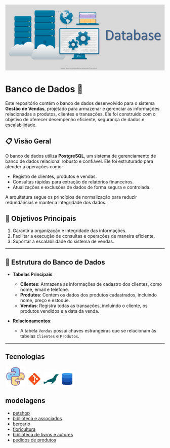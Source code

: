 ![banner de banco de dados](./imagens/banner.jpg)



# Banco de Dados 📂

Este repositório contém o banco de dados desenvolvido para o sistema **Gestão de Vendas**, projetado para armazenar e gerenciar as informações relacionadas a produtos, clientes e transações. Ele foi construído com o objetivo de oferecer desempenho eficiente, segurança de dados e escalabilidade.

## 📋 Visão Geral
O banco de dados utiliza **PostgreSQL**, um sistema de gerenciamento de banco de dados relacional robusto e confiável. Ele foi estruturado para atender a operações como:
- Registro de clientes, produtos e vendas.
- Consultas rápidas para extração de relatórios financeiros.
- Atualizações e exclusões de dados de forma segura e controlada.

A arquitetura segue os princípios de normalização para reduzir redundâncias e manter a integridade dos dados.

## 🎯 Objetivos Principais
1. Garantir a organização e integridade das informações.
2. Facilitar a execução de consultas e operações de maneira eficiente.
3. Suportar a escalabilidade do sistema de vendas.

---

## 📂 Estrutura do Banco de Dados
- **Tabelas Principais**:
  - **Clientes**: Armazena as informações de cadastro dos clientes, como nome, email e telefone.
  - **Produtos**: Contém os dados dos produtos cadastrados, incluindo nome, preço e estoque.
  - **Vendas**: Registra todas as transações, incluindo o cliente, os produtos vendidos e a data da venda.

- **Relacionamentos**:
  - A tabela `Vendas` possui chaves estrangeiras que se relacionam às tabelas `Clientes` e `Produtos`.

---

## Tecnologias
![icon de banco de dados](./imagens/icons/icons8-python-64.png)
![icon de banco de dados](./imagens/icons/icons8-git-48.png)
![icon de banco de dados](./imagens/icons/icons8-maria-db-48.png)
![icon de banco de dados](./imagens/icons/icons8-banco-de-dados.gif)


## modelagens 

- [petshop](./Modelagens/petshop/petshop.md)
- [biblioteca e associados](./Modelagens/biblioteca%20e%20associados/bibliotecaAsso.md)
- [berçario](./Modelagens/berçario/berçario.md)
- [floricultura](./Modelagens/floricultura/floricultura.md)
- [biblioteca de livros e autores](./Modelagens/biblioteca%20de%20livros%20e%20autores/biblioteca%20de%20livros%20e%20autores.md)
- [pedidos de produtos](./Modelagens/pedidos%20de%20produtos/pedidos.md)

